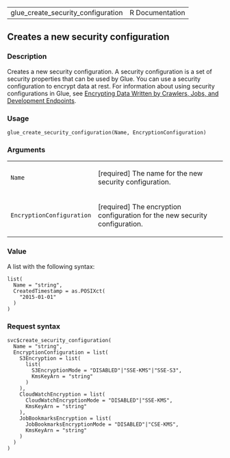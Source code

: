 <table style="width: 100%;">
<tbody>
<tr class="odd">
<td>glue_create_security_configuration</td>
<td style="text-align: right;">R Documentation</td>
</tr>
</tbody>
</table>

## Creates a new security configuration

### Description

Creates a new security configuration. A security configuration is a set
of security properties that can be used by Glue. You can use a security
configuration to encrypt data at rest. For information about using
security configurations in Glue, see [Encrypting Data Written by
Crawlers, Jobs, and Development
Endpoints](https://docs.aws.amazon.com/glue/latest/dg/encryption-security-configuration.html).

### Usage

    glue_create_security_configuration(Name, EncryptionConfiguration)

### Arguments

<table>
<colgroup>
<col style="width: 35%" />
<col style="width: 65%" />
</colgroup>
<tbody>
<tr class="odd">
<td><code
id="glue_create_security_configuration_:_Name">Name</code></td>
<td><p>[required] The name for the new security configuration.</p></td>
</tr>
<tr class="even">
<td><code
id="glue_create_security_configuration_:_EncryptionConfiguration">EncryptionConfiguration</code></td>
<td><p>[required] The encryption configuration for the new security
configuration.</p></td>
</tr>
</tbody>
</table>

### Value

A list with the following syntax:

    list(
      Name = "string",
      CreatedTimestamp = as.POSIXct(
        "2015-01-01"
      )
    )

### Request syntax

    svc$create_security_configuration(
      Name = "string",
      EncryptionConfiguration = list(
        S3Encryption = list(
          list(
            S3EncryptionMode = "DISABLED"|"SSE-KMS"|"SSE-S3",
            KmsKeyArn = "string"
          )
        ),
        CloudWatchEncryption = list(
          CloudWatchEncryptionMode = "DISABLED"|"SSE-KMS",
          KmsKeyArn = "string"
        ),
        JobBookmarksEncryption = list(
          JobBookmarksEncryptionMode = "DISABLED"|"CSE-KMS",
          KmsKeyArn = "string"
        )
      )
    )
